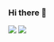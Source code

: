 ### Hi there 👋

<img src="https://github-readme-stats.vercel.app/api?username=carlosngv99&&show_icons=true&title_color=000000&icon_color=00B3B9&text_color=000000&bg_color=ffffff">

<img src="https://github-readme-stats.vercel.app/api/top-langs/?username=carlosngv99">

